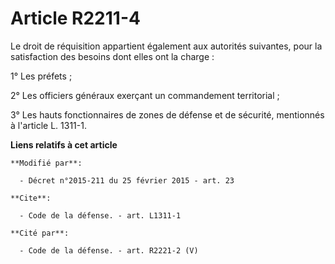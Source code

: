 # Article R2211-4

Le droit de réquisition appartient également aux autorités suivantes, pour la satisfaction des besoins dont elles ont la
charge : 

1° Les préfets ; 

2° Les officiers généraux exerçant un commandement territorial ; 

3° Les hauts fonctionnaires de  zones de défense et de sécurité, mentionnés à l'article L. 1311-1.

**Liens relatifs à cet article**

	**Modifié par**:

	  - Décret n°2015-211 du 25 février 2015 - art. 23

	**Cite**:

	  - Code de la défense. - art. L1311-1

	**Cité par**:

	  - Code de la défense. - art. R2221-2 (V)
